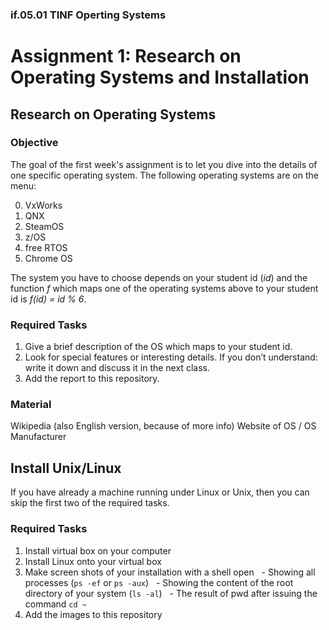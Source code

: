 ### if.05.01 TINF Operting Systems

# Assignment 1: Research on Operating Systems and Installation
## Research on Operating Systems
### Objective
The goal of the first week's assignment is to let you dive into the details of one specific operating system. The following operating systems are on the menu:

0. VxWorks
1. QNX
2. SteamOS
3. z/OS
4. free RTOS
5. Chrome OS

The system you have to choose depends on your student id (*id*) and the function *f* which maps one of the operating systems above to your student id is *f(id) = id % 6*.

### Required Tasks
1. Give a brief description of the OS which maps to your student id.
2. Look for special features or interesting details. If you don’t understand: write it down and discuss it in the next class.
3. Add the report to this repository.

### Material
Wikipedia (also English version, because of more info)
Website of OS / OS Manufacturer

## Install Unix/Linux
If you have already a machine running under Linux or Unix, then you can skip the first two of the required tasks.

### Required Tasks
1. Install virtual box on your computer
2. Install Linux onto your virtual box
3. Make screen shots of your installation with a shell open
   - Showing all processes (`ps -ef` or `ps -aux`)
   - Showing the content of the root directory of your system (`ls -al`)
   - The result of pwd after issuing the command `cd ~`
4. Add the images to this repository 
